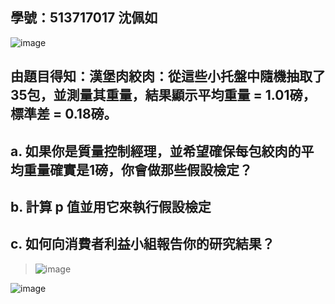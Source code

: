 ## 學號：513717017 沈佩如

![image](https://github.com/user-attachments/assets/bd1e7fda-2679-4598-9d83-90df0ad41f32)

## 由題目得知：漢堡肉絞肉：從這些小托盤中隨機抽取了35包，並測量其重量，結果顯示平均重量 = 1.01磅，標準差 = 0.18磅。

## a. 如果你是質量控制經理，並希望確保每包絞肉的平均重量確實是1磅，你會做那些假設檢定？

## b. 計算 p 值並用它來執行假設檢定

## c. 如何向消費者利益小組報告你的研究結果？
>
>![image](https://github.com/user-attachments/assets/2b493538-a8db-4072-ab95-9e44a20a5a6a)
>
![image](https://github.com/user-attachments/assets/fb57a686-5123-45c4-bf87-ed4d10353566)

